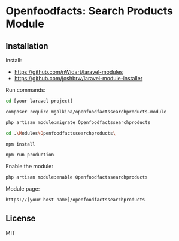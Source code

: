 # Openfoodfacts: Search Products Module

## Installation

Install:
* https://github.com/nWidart/laravel-modules
* https://github.com/joshbrw/laravel-module-installer

Run commands:
```sh
cd [your laravel project]
```
```sh
composer require mgalkina/openfoodfactssearchproducts-module
```
```sh
php artisan module:migrate Openfoodfactssearchproducts
```
```sh
cd .\Modules\Openfoodfactssearchproducts\
```
```sh
npm install
```
```sh
npm run production
```
Enable the module:
```sh
php artisan module:enable Openfoodfactssearchproducts
```

Module page:
```sh
https://[your host name]/openfoodfactssearchproducts
```

## License

MIT